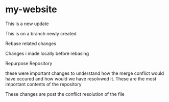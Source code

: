 # my-website
This is a new update

This is on a branch newly created

Rebase related changes

Changes i made locally before rebasing

Repurpose Repository

these were important changes to understand how the merge conflict would have occured and how would we have resolvwed it.
These are the most important contents of the repository

These changes are post the conflict resolution of the file
